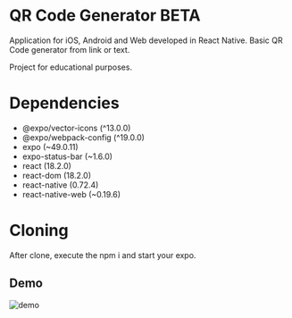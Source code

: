 # QR Code Generator BETA

Application for iOS, Android and Web developed in React Native.
Basic QR Code generator from link or text.

Project for educational purposes.

# Dependencies
- @expo/vector-icons (^13.0.0)
- @expo/webpack-config (^19.0.0)
- expo (~49.0.11)
- expo-status-bar (~1.6.0)
- react (18.2.0)
- react-dom (18.2.0)
- react-native (0.72.4)
- react-native-web (~0.19.6)

# Cloning
After clone, execute the npm i and start your expo.

## Demo
![demo](https://github.com/devwee/qr-code-generator/assets/111082011/b8174f81-f691-4562-b4e4-213316bd28f5)
